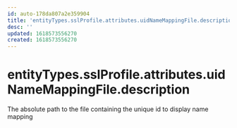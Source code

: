 ```yaml
---
id: auto-178da807a2e359904
title: 'entityTypes.sslProfile.attributes.uidNameMappingFile.description'
desc: ''
updated: 1618573556270
created: 1618573556270
---
```

# entityTypes.sslProfile.attributes.uidNameMappingFile.description

The absolute path to the file containing the unique id to display name mapping